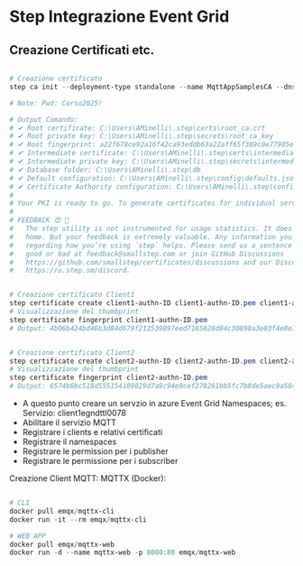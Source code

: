 # Step Integrazione Event Grid


## Creazione Certificati etc.

```powershell

# Creazione certificato
step ca init --deployment-type standalone --name MqttAppSamplesCA --dns localhost --address 127.0.0.1:443 --provisioner MqttAppSamplesCAProvisioner

# Note: Pwd: Corso2025!

# Output Comando:
# ✔ Root certificate: C:\Users\AMinelli\.step\certs\root_ca.crt
# ✔ Root private key: C:\Users\AMinelli\.step\secrets\root_ca_key
# ✔ Root fingerprint: a22f678ce92a16f42ca93eddb63a22aff65f389c0e77905e62c87b262e0c4283
# ✔ Intermediate certificate: C:\Users\AMinelli\.step\certs\intermediate_ca.crt
# ✔ Intermediate private key: C:\Users\AMinelli\.step\secrets\intermediate_ca_key
# ✔ Database folder: C:\Users\AMinelli\.step\db
# ✔ Default configuration: C:\Users\AMinelli\.step\config\defaults.json
# ✔ Certificate Authority configuration: C:\Users\AMinelli\.step\config\ca.json
# 
# Your PKI is ready to go. To generate certificates for individual services see 'step help ca'.
# 
# FEEDBACK 😍 🍻
#   The step utility is not instrumented for usage statistics. It does not phone
#   home. But your feedback is extremely valuable. Any information you can provide
#   regarding how you’re using `step` helps. Please send us a sentence or two,
#   good or bad at feedback@smallstep.com or join GitHub Discussions
#   https://github.com/smallstep/certificates/discussions and our Discord
#   https://u.step.sm/discord.


# Creazione certificato Client1
step certificate create client1-authn-ID client1-authn-ID.pem client1-authn-ID.key --ca C:\Users\AMinelli\.step\certs\intermediate_ca.crt --ca-key C:\Users\AMinelli\.step\secrets\intermediate_ca_key --no-password --insecure --not-after 2400h
# Visualizzazione del thumbprint
step certificate fingerprint client1-authn-ID.pem
# Output: 4b06b424bd46b3d84d679f212539897eed7165028d84c30890a3e03f4e0e141f


# Creazione certificato Client2
step certificate create client2-authn-ID client2-authn-ID.pem client2-authn-ID.key --ca C:\Users\AMinelli\.step\certs\intermediate_ca.crt --ca-key C:\Users\AMinelli\.step\secrets\intermediate_ca_key --no-password --insecure --not-after 2400h
# Visualizzazione del thumbprint
step certificate fingerprint client2-authn-ID.pem
# Output: 6574b6bc518d555154109829d7a9c94e9cef278261bb5fc7b8de5aec9a584978

```

- A questo punto creare un servzio in azure Event Grid Namespaces; es. Servizio: client1egndttl0078
- Abilitare il servizio MQTT
- Registrare i clients e relativi certificati
- Registrare il namespaces
- Registrare le permission per i publisher
- Registrare le permissione per i subscriber


Creazione Client MQTT: MQTTX (Docker):

```powershell

# CLI
docker pull emqx/mqttx-cli
docker run -it --rm emqx/mqttx-cli

# WEB APP
docker pull emqx/mqttx-web
docker run -d --name mqttx-web -p 8080:80 emqx/mqttx-web


```